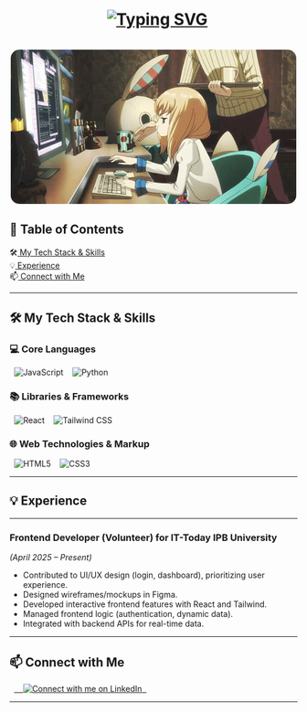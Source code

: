 <h1 align="center">
  <a href="https://git.io/typing-svg"><img src="https://readme-typing-svg.herokuapp.com?font=Orbitron&weight=600&size=25&pause=998&color=805DF7&background=27FF0E00&center=true&vCenter=true&width=600&lines=Halo%2FHello%2F%E3%82%84%E3%81%82%2F%E4%BD%A0%E5%A5%BD%2FCiao%2F%D0%9F%D1%80%D0%B8%D0%B2%D0%B5%D1%82%2FHej!+%F0%9F%91%8B;Julius+Calvin+Kurniadi" alt="Typing SVG" /></a>
</h1>
<p align="center">
  <img src="/images/anime_ngoding.gif" style="border-radius: 15px;" width="500" alt="Stressed Anime Girl Coding" />
</p>

<h2>📝 Table of Contents</h2>
🛠️<a href="#tech-stack"> My Tech Stack & Skills</a><br>
💡<a href="#experience"> Experience</a><br>
📫<a href="#connect"> Connect with Me</a><br>

<hr />
<h2 id="tech-stack">🛠️ My Tech Stack & Skills</h2>

<h3>💻 Core Languages</h3>
<p align="left">
  <img src="https://img.shields.io/badge/JAVASCRIPT-323330?style=for-the-badge&logo=javascript&logoColor=F7DF1E" alt="JavaScript"/>&nbsp;
  <img src="https://img.shields.io/badge/PYTHON-3776AB?style=for-the-badge&logo=python&logoColor=white" alt="Python"/>
</p>

### 📚 Libraries & Frameworks
<p align="left">
  <img src="https://img.shields.io/badge/REACT-20232A?style=for-the-badge&logo=react&logoColor=61DAFB" alt="React"/>&nbsp;
  <img src="https://img.shields.io/badge/TAILWIND%20CSS-06B6D4?style=for-the-badge&logo=tailwindcss&logoColor=white" alt="Tailwind CSS"/>
</p>

### 🌐 Web Technologies & Markup
<p align="left">
  <img src="https://img.shields.io/badge/HTML5-E34F26?style=for-the-badge&logo=html5&logoColor=white" alt="HTML5"/>&nbsp;
  <img src="https://img.shields.io/badge/CSS3-1572B6?style=for-the-badge&logo=css3&logoColor=white" alt="CSS3"/>
</p>

---

<h2 id="experience">💡 Experience</h2>

---

### **Frontend Developer (Volunteer)** for IT-Today IPB University
*_(April 2025 – Present)_*

* Contributed to UI/UX design (login, dashboard), prioritizing user experience.
* Designed wireframes/mockups in Figma.
* Developed interactive frontend features with React and Tailwind.
* Managed frontend logic (authentication, dynamic data).
* Integrated with backend APIs for real-time data.

---

<h2 id="connect">📫 Connect with Me</h2>

<p align="left">
  <a href="https://www.linkedin.com/in/jcalvink/">
    <img src="https://user-images.githubusercontent.com/74038190/235294012-0a55e343-37ad-4b0f-924f-c8431d9d2483.gif" width="50" alt="Connect with me on LinkedIn"/>
  </a>
</p>


---
